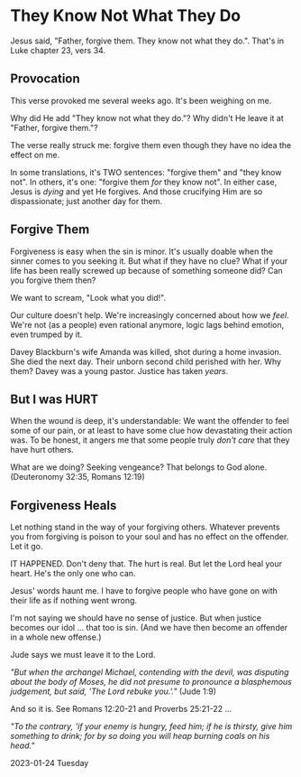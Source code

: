 # They Know Not What They Do

Jesus said, "Father, forgive them. They know not what they do.".
That's in Luke chapter 23, vers 34.

## Provocation

This verse provoked me several weeks ago.
It's been weighing on me.

Why did He add "They know not what they do."?
Why didn't He leave it at "Father, forgive them."?

The verse really struck me:
forgive them even though they have no idea the effect on me.

In some translations, it's TWO sentences: "forgive them" and "they
know not". In others, it's one: "forgive them *for* they know not".
In either case, Jesus is *dying* and yet He forgives. And those
crucifying Him are so dispassionate; just another day for them.

## Forgive Them

Forgiveness is easy when the sin is minor.
It's usually doable when the sinner comes to you seeking it.
But what if they have no clue? What if your life has been
really screwed up because of something someone did?
Can you forgive them then?

We want to scream, "Look what you did!".

Our culture doesn't help.
We're increasingly concerned about how we *feel*.
We're not (as a people) even rational anymore, logic lags behind emotion,
even trumped by it.

Davey Blackburn's wife Amanda was killed, shot during a home invasion.
She died the next day. Their unborn second child perished with her.
Why them? Davey was a young pastor. Justice has taken *years*.

## But I was HURT

When the wound is deep, it's understandable:
We want the offender to feel some of our pain, or at least
to have some clue how devastating their action was. To be honest,
it angers me that some people truly *don't care* that they have
hurt others.

What are we doing? Seeking vengeance?
That belongs to God alone. (Deuteronomy 32:35, Romans 12:19)

## Forgiveness Heals

Let nothing stand in the way of your forgiving others.
Whatever prevents you from forgiving is poison to your soul
and has no effect on the offender. Let it go.

IT HAPPENED. Don't deny that. The hurt is real.
But let the Lord heal your heart. He's the only one who can.

Jesus' words haunt me.
I have to forgive people who have gone on with their life
as if nothing went wrong.

I'm not saying we should have no sense of justice.
But when justice becomes our idol ... that too is sin.
(And we have then become an offender in a whole new offense.)

Jude says we must leave it to the Lord.

*"But when the archangel Michael, contending with the devil,
 was disputing about the body of Moses, he did not presume to pronounce
 a blasphemous judgement, but said, 'The Lord rebuke you.'."*
(Jude 1:9)

And so it is. See Romans 12:20-21 and Proverbs 25:21-22 ...

*"To the contrary, 'if your enemy is hungry, feed him; if he
 is thirsty, give him something to drink; for by so doing you will
 heap burning coals on his head."*

2023-01-24 Tuesday


